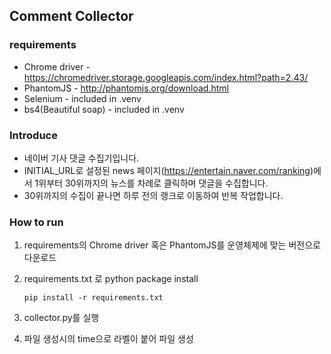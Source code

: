 ## Comment Collector
### requirements
* Chrome driver - https://chromedriver.storage.googleapis.com/index.html?path=2.43/
* PhantomJS - http://phantomjs.org/download.html
* Selenium - included in .venv
* bs4(Beautiful soap) - included in .venv

### Introduce
* 네이버 기사 댓글 수집기입니다.
* INITIAL_URL로 설정된 news 페이지(https://entertain.naver.com/ranking)에서 1위부터 30위까지의 뉴스를 차례로 클릭하며 댓글을 수집합니다.
* 30위까지의 수집이 끝나면 하루 전의 랭크로 이동하여 반복 작업합니다.

### How to run
1. requirements의 Chrome driver 혹은 PhantomJS를 운영체제에 맞는 버전으로 다운로드
2. requirements.txt 로 python package install

    ```pip install -r requirements.txt```

3. collector.py를 실행
4. 파일 생성시의 time으로 라벨이 붙어 파일 생성